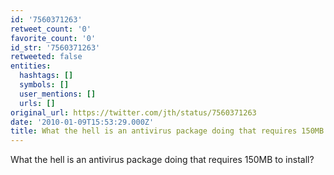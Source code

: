 ```yaml
---
id: '7560371263'
retweet_count: '0'
favorite_count: '0'
id_str: '7560371263'
retweeted: false
entities:
  hashtags: []
  symbols: []
  user_mentions: []
  urls: []
original_url: https://twitter.com/jth/status/7560371263
date: '2010-01-09T15:53:29.000Z'
title: What the hell is an antivirus package doing that requires 150MB to install?
---
```


What the hell is an antivirus package doing that requires 150MB to install?